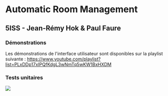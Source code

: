 # Automatic Room Management
## 5ISS - Jean-Rémy Hok & Paul Faure

### Démonstrations
Les démonstrations de l'interface utilisateur sont disponibles sur la playlist suivante : 
<a href="https://www.youtube.com/playlist?list=PLxDDp17xIPQfKdgL3wNmTq5wKW1BxHXDM" target="_blank">https://www.youtube.com/playlist?list=PLxDDp17xIPQfKdgL3wNmTq5wKW1BxHXDM</a>

### Tests unitaires
![](https://github.com/PiKouri/5ISS-Gestion-automatique-des-salles-INSA/workflows/tests/badge.svg)
